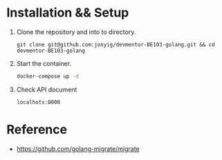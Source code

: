 # Installation && Setup
1. Clone the repository and into to directory.
    ```
    git clone git@github.com:jonyig/devmentor-BE103-golang.git && cd devmentor-BE103-golang
    ```

2. Start the container.
   ```sh
   docker-compose up -d 
   ```

3. Check API document
    ```
   localhots:8000
   ```

# Reference

- https://github.com/golang-migrate/migrate
